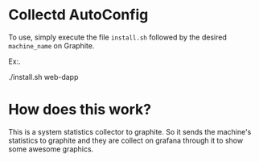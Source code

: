 # Collectd AutoConfig

To use, simply execute the file `install.sh` followed by the desired `machine_name` on Graphite.

Ex:.

./install.sh web-dapp

# How does this work?

This is a system statistics collector to graphite. So it sends the machine's statistics to graphite and they are collect on grafana through it to show some awesome graphics.